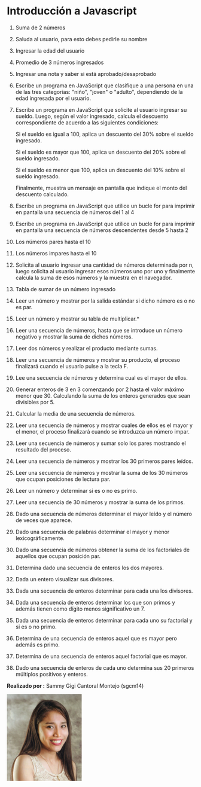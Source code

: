 # Introducción a Javascript

1. Suma de 2 números
2. Saluda al usuario, para esto debes pedirle su nombre
3. Ingresar la edad del usuario
4. Promedio de 3 números ingresados
5. Ingresar una nota y saber si está aprobado/desaprobado
6. Escribe un programa en JavaScript que clasifique a una persona en una de las tres categorías: "niño", "joven" o "adulto", dependiendo de la edad ingresada por el usuario.
7. Escribe un programa en JavaScript que solicite al usuario ingresar su sueldo. Luego, según el valor ingresado, calcula el descuento correspondiente de acuerdo a las siguientes condiciones:

    Si el sueldo es igual a 100, aplica un descuento del 30% sobre el sueldo ingresado.

    Si el sueldo es mayor que 100, aplica un descuento del 20% sobre el sueldo ingresado.

    Si el sueldo es menor que 100, aplica un descuento del 10% sobre el sueldo ingresado.

    Finalmente, muestra un mensaje en pantalla que indique el monto del descuento calculado.
8. Escribe un programa en JavaScript que utilice un bucle for para imprimir en pantalla una secuencia de números del 1 al 4
9. Escribe un programa en JavaScript que utilice un bucle for para imprimir en pantalla una secuencia de números descendentes desde 5 hasta 2
10. Los números pares hasta el 10
11. Los números impares hasta el 10
12. Solicita al usuario ingresar una cantidad de números determinada por n, luego solicita al usuario ingresar esos números uno por uno y finalmente calcula la suma de esos números y la muestra en el navegador.
13. Tabla de sumar de un número ingresado
14. Leer un número y mostrar por la salida estándar si dicho número es o no es par.
15. Leer un número y mostrar su tabla de multiplicar.*
16. Leer una secuencia de números, hasta que se introduce un número negativo y mostrar la suma de dichos números.
17. Leer dos números y realizar el producto mediante sumas.
18. Leer una secuencia de números y mostrar su producto, el proceso finalizará cuando el usuario pulse a la tecla F.
19. Lee una secuencia de números y determina cual es el mayor de ellos.
20. Generar enteros de 3 en 3 comenzando por 2 hasta el valor máximo menor que 30. Calculando la suma de los enteros generados que sean divisibles por 5.
21. Calcular la media de una secuencia de números.
22. Leer una secuencia de números y mostrar cuales de ellos es el mayor y el menor, el proceso finalizará cuando se introduzca un número impar.
23. Leer una secuencia de números y sumar solo los pares mostrando el resultado del proceso.
24. Leer una secuencia de números y mostrar los 30 primeros pares leídos.
25. Leer una secuencia de números y mostrar la suma de los 30 números que ocupan posiciones de lectura par.
26. Leer un número y determinar si es o no es primo.
27. Leer una secuencia de 30 números y mostrar la suma de los primos.
28. Dado una secuencia de números determinar el mayor leído y el número de veces que aparece.
29. Dado una secuencia de palabras determinar el mayor y menor lexicográficamente.
30. Dado una secuencia de números obtener la suma de los factoriales de aquellos que ocupan posición par.
31. Determina dado una secuencia de enteros los dos mayores.
32. Dada un entero visualizar sus divisores.
33. Dada una secuencia de enteros determinar para cada una los divisores.
34. Dada una secuencia de enteros determinar los que son primos y además tienen como dígito menos significativo un 7.
35. Dada una secuencia de enteros determinar para cada uno su factorial y si es o no primo.
36. Determina de una secuencia de enteros aquel que es mayor pero además es primo.
37. Determina de una secuencia de enteros aquel factorial que es mayor.
38. Dado una secuencia de enteros de cada uno determina sus 20 primeros múltiplos positivos y enteros.


**Realizado por :** Sammy Gigi Cantoral Montejo (sgcm14)

<img src ="https://raw.githubusercontent.com/sgcm14/sgcm14/main/sammy.jpg" width="200">
